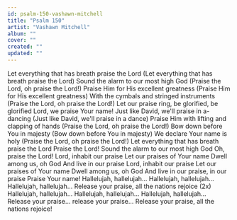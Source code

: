 ```yaml
---
id: psalm-150-vashawn-mitchell
title: "Psalm 150"
artist: "Vashawn Mitchell"
album: ""
cover: ""
created: ""
updated: ""
---
```


Let everything that has breath praise the Lord
(Let everything that has breath praise the Lord)
Sound the alarm to our most high God
(Praise the Lord, oh praise the Lord!)
Praise Him for His excellent greatness
(Praise Him for His excellent greatness)
With the cymbals and stringed instruments
(Praise the Lord, oh praise the Lord!)
Let our praise ring, be glorified, be glorified
Lord, we praise Your name!
Just like David, we'll praise in a-dancing
(Just like David, we'll praise in a dance)
Praise Him with lifting and clapping of hands
(Praise the Lord, oh praise the Lord!)
Bow down before You in majesty
(Bow down before You in majesty)
We declare Your name is holy
(Praise the Lord, oh praise the Lord!)
Let everything that has breath praise the Lord
Praise the Lord!
Sound the alarm to our most high God
Oh, praise the Lord!
Lord, inhabit our praise
Let our praises of Your name
Dwell among us, oh God
And live in our praise
Lord, inhabit our praise
Let our praises of Your name
Dwell among us, oh God
And live in our praise, in our praise
Praise Your name!
Hallelujah, hallelujah...
Hallelujah, hallelujah...
Hallelujah, hallelujah...
Release your praise, all the nations rejoice
(2x)
Hallelujah, hallelujah...
Hallelujah, hallelujah...
Hallelujah, hallelujah...
Release your praise... release your praise...
Release your praise, all the nations rejoice!